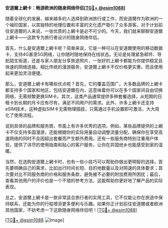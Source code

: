 **安道爾上網卡：畅游欧洲的随身网络伴侣[[TG💪+ @esim1088](https://t.me/s/esim1088)]**

随着全球化的发展，越来越多的人选择到欧洲旅行或工作，而安道爾作为欧洲的一个袖珍国家，以其独特的地理位置和丰富的文化遗产吸引了众多游客。对于计划前往安道爾的人来说，一张优质的上網卡是必不可少的。今天，我们就来聊聊安道爾上網卡——这款专为旅行者设计的随身网络伴侣。

首先，什么是安道爾上網卡呢？简单来说，它是一种可以在安道爾使用的移动数据卡，支持4G甚至5G网络，让你随时随地保持在线状态。无论是处理紧急邮件、导航陌生街道，还是与家人朋友分享旅途照片，一张好的上網卡都能为你提供稳定且快速的网络连接。相比传统的漫游服务，安道爾上網卡不仅价格更实惠，而且使用起来更加灵活便捷。

那么，安道爾上網卡有哪些优点呢？首先，它的覆盖范围广。大多数品牌的上網卡都支持多个国家和地区，包括安道爾在内，这意味着你可以在多个国家间自由切换网络，无需频繁更换SIM卡。其次，这类产品通常提供多种套餐选择，从短期的日租卡到长期的月卡应有尽有，满足不同用户的需求。此外，许多上網卡还支持eSIM技术，这种虚拟SIM卡无需物理插拔，只需通过手机设置即可激活，大大简化了使用流程。

说到具体的品牌和服务商，市面上有许多优秀的选项。例如，某些品牌提供的上網卡不仅支持多国漫游，还能根据你的实际用量自动调整流量分配，确保你在享受高速网络的同时不会因超出套餐而产生额外费用。还有一些服务商特别注重用户体验，提供了详尽的使用指南和贴心的客户服务，让你在异国他乡也能感受到家的温暖。

当然，在选购安道爾上網卡时，也有一些小技巧可以帮助你做出更明智的选择。首先要明确自己的需求，比如出行时间长短、目的地数量以及对网速的具体要求；其次要对比不同服务商的价格和服务条款，避免被不必要的附加费用所困扰；最后，查看其他用户的评价也是一个不错的参考方法，这能帮助你更好地了解产品的实际表现。

总之，安道爾上網卡是一款非常适合旅行者的实用工具，它不仅能让你在旅途中保持联系，还能为你的行程增添更多便利与乐趣。如果你正计划前往安道爾或者欧洲其他国家，不妨考虑一下这款随身网络伴侣吧！[[TG💪+ @esim1088](https://t.me/s/esim1088)]

[[TG💪+ @esim1088](https://t.me/s/esim1088) ![Image](https://i.postimg.cc/4NQfJmqS/Snipaste-2025-05-13-00-14-12.png)]